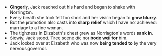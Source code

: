 * __Gingerly__, Jack reached out his hand and began to shake with Norrington.
* Every breath she took felt too short and her vision began to __grow blurry__.
* But the promotion also casts into __sharp relief__ which I have not achieved: marriage to a fine woman.
* The tightness in Elizabeth's chest grew as Norrington's words __sank in__.
* Slowly, Jack stood. Thee scene did not __bode well for__ him.
* Jack looked over at Elizabeth who was now __being tended to__ by the very nervous governor.

